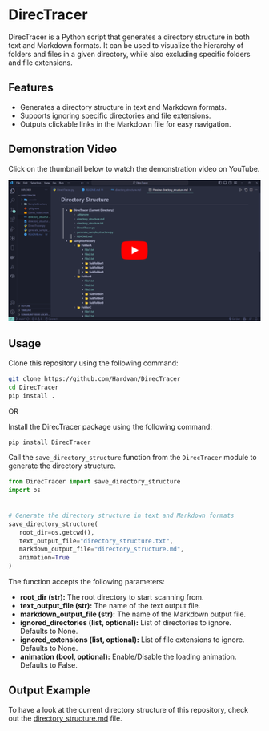 # DirecTracer

DirecTracer is a Python script that generates a directory structure in both text and Markdown formats. It can be used to visualize the hierarchy of folders and files in a given directory, while also excluding specific folders and file extensions.

## Features

- Generates a directory structure in text and Markdown formats.
- Supports ignoring specific directories and file extensions.
- Outputs clickable links in the Markdown file for easy navigation.

## Demonstration Video

Click on the thumbnail below to watch the demonstration video on YouTube.

[![DirecTracer](./demo/thumbnail2.png)](https://youtu.be/FqMauKiTvVs?si=FJlBiQBwpZb7_IPm)

## Usage

Clone this repository using the following command:

```bash
git clone https://github.com/Hardvan/DirecTracer
cd DirecTracer
pip install .
```

OR

Install the DirecTracer package using the following command:

```bash
pip install DirecTracer
```

Call the `save_directory_structure` function from the `DirecTracer` module to generate the directory structure.

```python
from DirecTracer import save_directory_structure
import os


# Generate the directory structure in text and Markdown formats
save_directory_structure(
   root_dir=os.getcwd(),
   text_output_file="directory_structure.txt",
   markdown_output_file="directory_structure.md",
   animation=True
)
```

The function accepts the following parameters:

- **root_dir (str):** The root directory to start scanning from.
- **text_output_file (str):** The name of the text output file.
- **markdown_output_file (str):** The name of the Markdown output file.
- **ignored_directories (list, optional):** List of directories to ignore. Defaults to None.
- **ignored_extensions (list, optional):** List of file extensions to ignore. Defaults to None.
- **animation (bool, optional):** Enable/Disable the loading animation. Defaults to False.

## Output Example

To have a look at the current directory structure of this repository, check out the [directory_structure.md](./directory_structure.md) file.

